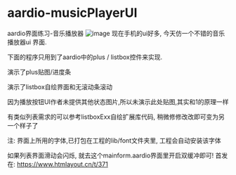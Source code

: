 # aardio-musicPlayerUI
aardio界面练习-音乐播放器
![image](https://github.com/popde/aardio-musicPlayerUI/blob/main/img/1586052994767863.gif)
现在手机的ui好多, 今天仿一个不错的音乐播放器ui 界面.

下面的程序只用到了aardio中的plus / listbox控件来实现.

演示了plus贴图/进度条

演示了listbox自绘界面和无滚动条滚动

因为播放按钮UI作者未提供其他状态图片,所以未演示此处贴图,其实和1的原理一样

有类似列表需求的可以参考listboxExx自绘扩展库代码, 稍微修修改改即可变为另一个样子了

注: 界面上所用的字体,已打包在工程的lib/font文件夹里, 工程会自动安装该字体

如果列表界面滑动会闪烁, 就去这个mainform.aardio界面里开启双缓冲即可!
首发在: https://www.htmlayout.cn/t/371
